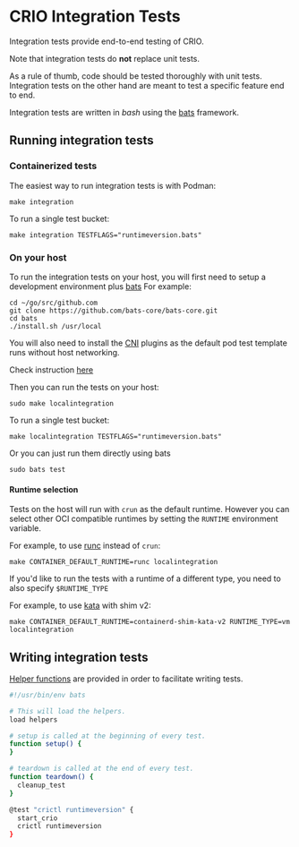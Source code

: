 # CRIO Integration Tests

Integration tests provide end-to-end testing of CRIO.

Note that integration tests do **not** replace unit tests.

As a rule of thumb, code should be tested thoroughly with unit tests.
Integration tests on the other hand are meant to test a specific feature end
to end.

Integration tests are written in _bash_ using the
[bats](https://github.com/bats-core/bats-core) framework.

## Running integration tests

### Containerized tests

The easiest way to run integration tests is with Podman:

```shell
make integration
```

To run a single test bucket:

```shell
make integration TESTFLAGS="runtimeversion.bats"
```

### On your host

To run the integration tests on your host, you will first need to setup a
development environment plus
[bats](https://github.com/bats-core/bats-core#installing-bats-from-source)
For example:

```shell
cd ~/go/src/github.com
git clone https://github.com/bats-core/bats-core.git
cd bats
./install.sh /usr/local
```

You will also need to install the [CNI](https://github.com/containernetworking/cni)
plugins as the default pod test template runs without host networking.

Check instruction [here](/contrib/cni/README.md#cni-plugin-installation-from-source)

Then you can run the tests on your host:

```shell
sudo make localintegration
```

To run a single test bucket:

```shell
make localintegration TESTFLAGS="runtimeversion.bats"
```

Or you can just run them directly using bats

```shell
sudo bats test
```

#### Runtime selection

Tests on the host will run with `crun` as the default runtime.
However you can select other OCI compatible runtimes by setting
the `RUNTIME` environment variable.

For example, to use [runc](https://github.com/opencontainers/runc) instead of `crun`:

```shell
make CONTAINER_DEFAULT_RUNTIME=runc localintegration
```

If you'd like to run the tests with a runtime of a different type, you need to
also specify `$RUNTIME_TYPE`

For example, to use
[kata](https://github.com/kata-containers/kata-containers) with shim v2:

```shell
make CONTAINER_DEFAULT_RUNTIME=containerd-shim-kata-v2 RUNTIME_TYPE=vm localintegration
```

## Writing integration tests

[Helper functions](https://github.com/cri-o/cri-o/blob/main/test/helpers.bash)
are provided in order to facilitate writing tests.

```sh
#!/usr/bin/env bats

# This will load the helpers.
load helpers

# setup is called at the beginning of every test.
function setup() {
}

# teardown is called at the end of every test.
function teardown() {
  cleanup_test
}

@test "crictl runtimeversion" {
  start_crio
  crictl runtimeversion
}
```
